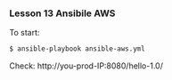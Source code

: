 ### Lesson 13 Ansibile AWS ###



To start:
```sh
$ ansible-playbook ansible-aws.yml
```

Check: http://you-prod-IP:8080/hello-1.0/


